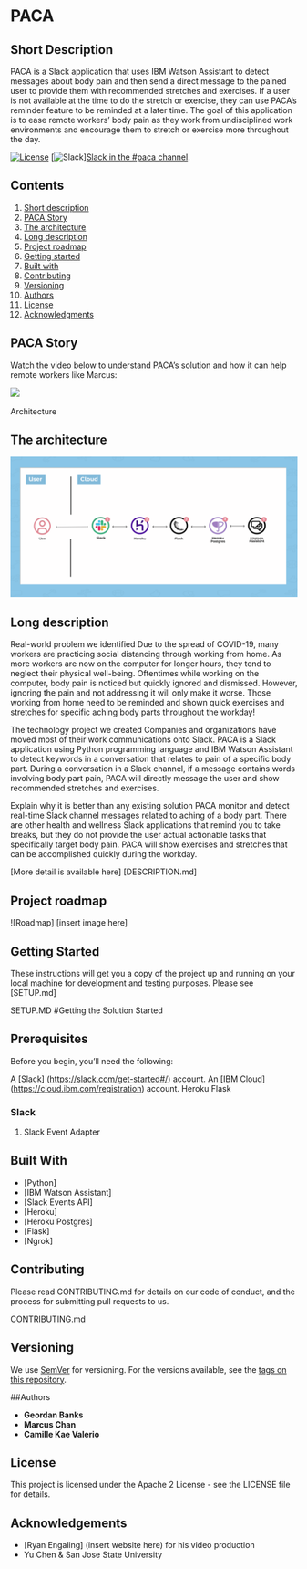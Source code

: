 # PACA
## Short Description

PACA is a Slack application that uses IBM Watson Assistant to detect messages about body pain and then send a direct message to the pained user to provide them with recommended stretches and exercises. If a user is not available at the time to do the stretch or exercise, they can use PACA’s reminder feature to be reminded at a later time. The goal of this application is to ease remote workers’ body pain as they work from undisciplined work environments and encourage them to stretch or exercise more throughout the day. 
 
[![License](https://img.shields.io/badge/License-Apache2-blue.svg)](https://www.apache.org/licenses/LICENSE-2.0) [![Slack](https://img.shields.io/badge/Join-Slack-blue)][Slack in the #paca channel](https://join.slack.com/share/zt-g6v7kt4z-dMfVFDuP4En80VHH5UrTXQ).


## Contents
1. [Short description](#short-description)
1. [PACA Story](#paca-story)
1. [The architecture](#the-architecture)
1. [Long description](#long-description)
1. [Project roadmap](#project-roadmap)
1. [Getting started](#getting-started)
1. [Built with](#built-with)
1. [Contributing](#contributing)
1. [Versioning](#versioning)
1. [Authors](#authors)
1. [License](#license)
1. [Acknowledgments](#acknowledgments)


## PACA Story

Watch the video below to understand PACA’s solution and how it can help remote workers like Marcus: 

[![](http://img.youtube.com/vi/vOgCOoy_Bx0/0.jpg)](http://www.youtube.com/watch?v=vOgCOoy_Bx0)


Architecture
## The architecture
![Architecture path](img/PACA_Architecture.png)


## Long description 
Real-world problem we identified
Due to the spread of COVID-19, many workers are practicing social distancing through working from home. As more workers are now on the computer for longer hours, they tend to neglect their physical well-being. Oftentimes while working on the computer, body pain is noticed but quickly ignored and dismissed. However, ignoring the pain and not addressing it will only make it worse. Those working from home need to be reminded and shown quick exercises and stretches for specific aching body parts throughout the workday!

The technology project we created
Companies and organizations have moved most of their work communications onto Slack. PACA is a Slack application using Python programming language and IBM Watson Assistant to detect keywords in a conversation that relates to pain of a specific body part. During a conversation in a Slack channel, if a message contains words involving body part pain, PACA will directly message the user and show recommended stretches and exercises.

Explain why it is better than any existing solution
PACA monitor and detect real-time Slack channel messages related to aching of a body part. There are other health and wellness Slack applications that remind you to take breaks, but they do not provide the user actual actionable tasks that specifically target body pain. PACA will show exercises and stretches that can be accomplished quickly during the workday.

[More detail is available here] [DESCRIPTION.md]


## Project roadmap

![Roadmap] [insert image here]


## Getting Started

These instructions will get you a copy of the project up and running on your local machine for development and testing purposes. Please see [SETUP.md]

SETUP.MD
#Getting the Solution Started

## Prerequisites

Before you begin, you’ll need the following: 

A [Slack] (https://slack.com/get-started#/) account. 
An [IBM Cloud] (https://cloud.ibm.com/registration) account. 
Heroku 
Flask


### Slack
1. Slack Event Adapter


## Built With

* [Python]
* [IBM Watson Assistant] 
* [Slack Events API]
* [Heroku] 
* [Heroku Postgres] 
* [Flask] 
* [Ngrok]


## Contributing

Please read CONTRIBUTING.md for details on our code of conduct, and the process for submitting pull requests to us.

CONTRIBUTING.md

## Versioning

We use [SemVer](http://semver.org/) for versioning. For the versions available, see the [tags on this repository](https://github.com/your/project/tags).


##Authors

* **Geordan Banks**
* **Marcus Chan**
* **Camille Kae Valerio**


## License 
This project is licensed under the Apache 2 License - see the LICENSE file for details.


## Acknowledgements

* [Ryan Engaling] (insert website here) for his video production 
* Yu Chen & San Jose State University 

